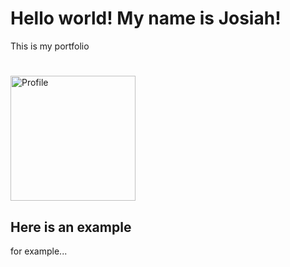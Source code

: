 # Hello world! My name is Josiah!
This is my portfolio
#
<!-- ![Profile](IMAGES/IMG_4201_HighRes.jpg "Hi! This is my most recent headshot!") -->
<img src="IMAGES/IMG_4201_HighRes.jpg" alt="Profile" title="Hi there!" width="200"/>



## Here is an example
for example...

